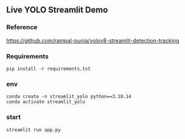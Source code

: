 ## Live YOLO Streamlit Demo

### Reference  
https://github.com/rampal-punia/yolov8-streamlit-detection-tracking

### Requirements  
```
pip install -r requirements.txt
```


### env
```
conda create -n streamlit_yolo python==3.10.14
conda activate streamlit_yolo
```


### start
```
streamlit run app.py
```